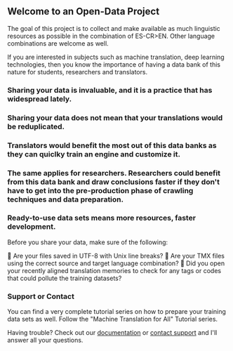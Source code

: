## Welcome to an Open-Data Project

The goal of this project is to collect and make available as much linguistic resources as possible in the combination of ES-CR>EN. Other language combinations are welcome as well. 

If you are interested in subjects such as machine translation, deep learning technologies, then you know the importance of having a data bank of this nature for students, researchers and translators. 

### Sharing your data is invaluable, and it is a practice that has widespread lately.
### Sharing your data does not mean that your translations would be reduplicated.
### Translators would benefit the most out of this data banks as they can quiclky train an engine and customize it.
### The same applies for researchers. Researchers could benefit from this data bank and draw conclusions faster if they don't have to get into the pre-production phase of crawling techniques and data preparation.
### Ready-to-use data sets means more resources, faster development. 

Before you share your data, make sure of the following: 

	Are your files saved in UTF-8 with Unix line breaks?
	Are your TMX files using the correct source and target language combination? 
	Did you open your recently aligned translation memories to check for any tags or codes that could pollute the training datasets?



### Support or Contact

You can find a very complete tutorial series on how to prepare your training data sets as well. Follow the "Machine Translation for All" Tutorial series. 

Having trouble? Check out our [documentation](https://help.github.com/categories/github-pages-basics/) or [contact support](gcocozza.com) and I'll answer all your questions.
